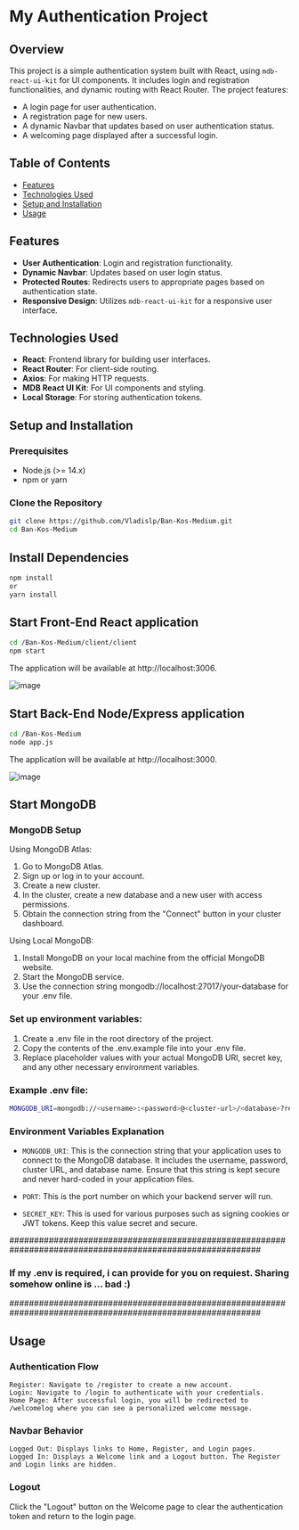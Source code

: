# My Authentication Project

## Overview

This project is a simple authentication system built with React, using `mdb-react-ui-kit` for UI components. It includes login and registration functionalities, and dynamic routing with React Router. The project features:

- A login page for user authentication.
- A registration page for new users.
- A dynamic Navbar that updates based on user authentication status.
- A welcoming page displayed after a successful login.

## Table of Contents

- [Features](#features)
- [Technologies Used](#technologies-used)
- [Setup and Installation](#setup-and-installation)
- [Usage](#usage)

## Features

- **User Authentication**: Login and registration functionality.
- **Dynamic Navbar**: Updates based on user login status.
- **Protected Routes**: Redirects users to appropriate pages based on authentication state.
- **Responsive Design**: Utilizes `mdb-react-ui-kit` for a responsive user interface.

## Technologies Used

- **React**: Frontend library for building user interfaces.
- **React Router**: For client-side routing.
- **Axios**: For making HTTP requests.
- **MDB React UI Kit**: For UI components and styling.
- **Local Storage**: For storing authentication tokens.

## Setup and Installation

### Prerequisites

- Node.js (>= 14.x)
- npm or yarn

### Clone the Repository

```bash
git clone https://github.com/Vladislp/Ban-Kos-Medium.git
cd Ban-Kos-Medium
```
## Install Dependencies
```bash
npm install
or
yarn install
```
## Start Front-End React application
```bash
cd /Ban-Kos-Medium/client/client
npm start
```
The application will be available at http://localhost:3006.

![image](https://github.com/user-attachments/assets/004d873d-0ac5-4fff-b7d3-385e62e33821)

## Start Back-End Node/Express application
```bash
cd /Ban-Kos-Medium
node app.js
```
The application will be available at http://localhost:3000.

![image](https://github.com/user-attachments/assets/fa506527-3a26-41cb-a02c-8e45316bb23e)

## Start MongoDB

### MongoDB Setup

Using MongoDB Atlas:
1) Go to MongoDB Atlas.
2) Sign up or log in to your account.
3) Create a new cluster.
4) In the cluster, create a new database and a new user with access permissions.
5) Obtain the connection string from the "Connect" button in your cluster dashboard.

Using Local MongoDB:
1) Install MongoDB on your local machine from the official MongoDB website.
2) Start the MongoDB service.
3) Use the connection string mongodb://localhost:27017/your-database for your .env file.

### Set up environment variables:

1) Create a .env file in the root directory of the project.
2) Copy the contents of the .env.example file into your .env file.
3) Replace placeholder values with your actual MongoDB URI, secret key, and any other necessary environment variables.

### Example .env file:
```bash
MONGODB_URI=mongodb://<username>:<password>@<cluster-url>/<database>?retryWrites=true&w=majority
```
### Environment Variables Explanation

- `MONGODB_URI`: This is the connection string that your application uses to connect to the MongoDB database. It includes the username, password, cluster URL, and database name. Ensure that this string is kept secure and never hard-coded in your application files.

- `PORT`: This is the port number on which your backend server will run.

- `SECRET_KEY`: This is used for various purposes such as signing cookies or JWT tokens. Keep this value secret and secure.

###########################################################################################################

### If my .env is required, i can provide for you on requiest. Sharing somehow online is ... bad :)

###########################################################################################################
## Usage
### Authentication Flow

    Register: Navigate to /register to create a new account.
    Login: Navigate to /login to authenticate with your credentials.
    Home Page: After successful login, you will be redirected to /welcomelog where you can see a personalized welcome message.

### Navbar Behavior

    Logged Out: Displays links to Home, Register, and Login pages.
    Logged In: Displays a Welcome link and a Logout button. The Register and Login links are hidden.

### Logout

Click the "Logout" button on the Welcome page to clear the authentication token and return to the login page.
